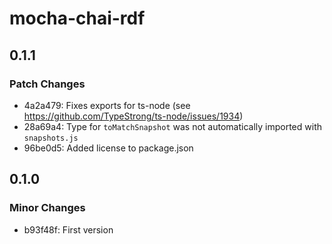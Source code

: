 # mocha-chai-rdf

## 0.1.1

### Patch Changes

- 4a2a479: Fixes exports for ts-node (see https://github.com/TypeStrong/ts-node/issues/1934)
- 28a69a4: Type for `toMatchSnapshot` was not automatically imported with `snapshots.js`
- 96be0d5: Added license to package.json

## 0.1.0

### Minor Changes

- b93f48f: First version
